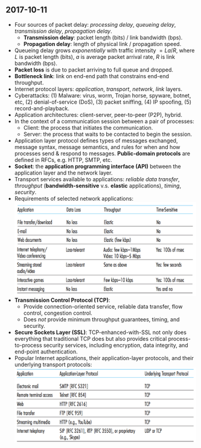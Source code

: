 ## 2017-10-11

- Four sources of packet delay: _processing delay_, _queueing delay_, _transmission delay_, _propagation delay_.
    - __Transmission delay__: packet length (bits) / link bandwidth (bps).
    - __Propagation delay__: length of physical link / propagation speed.
- Queueing delay grows _exponentially_ with traffic intensity $= La/R$, where $L$ is packet length (bits), $a$ is average packet arrival rate, $R$ is link bandwidth (bps).
- __Packet loss__ is due to packet arriving to full queue and dropped.
- __Bottleneck link__: link on end-end path that constrains end-end throughput.
- Internet protocol layers: _application_, _transport_, _network_, _link_ layers.
- Cyberattacks: (1) Malware: virus, worm, Trojan horse, spyware, botnet, etc, (2) denial-of-service (DoS), (3) packet sniffing, (4) IP spoofing, (5) record-and-playback.
- Application architectures: client-server, peer-to-peer (P2P), hybrid.
- In the context of a communication session between a pair of processes:
    - Client: the process that initiates the communication.
    - Server: the process that waits to be contacted to begin the session.
- Application layer protocol defines types of messages exchanged, message syntax, message semantics, and rules for when and how processes send & respond to messages. __Public-domain protocols__ are defined in RFCs, e.g. HTTP, SMTP, etc.
- __Socket__: the __application programming interface (API)__ between the application layer and the network layer.
- Transport services available to applications: _reliable data transfer_, _throughput_ (__bandwidth-sensitive__ v.s. __elastic__ applications), _timing_,  _security_.
- Requirements of selected network applications:
![](https://github.com/b00401062/b00401062.github.io/raw/master/Computer/Computer%20Networks/fig2-4.png)
- __Transmission Control Protocol (TCP)__:
    - Provide connection-oriented service, reliable data transfer, flow control, congestion control.
    - Does _not_ provide minimum throughput guarantees, timing, and security.
- __Secure Sockets Layer (SSL)__: TCP-enhanced-with-SSL not only does everything that traditional TCP does but also provides critical process-to-process security services, including encryption, data integrity, and end-point authentication.
- Popular Internet applications, their application-layer protocols, and their underlying transport protocols:
![](https://github.com/b00401062/b00401062.github.io/raw/master/Computer/Computer%20Networks/fig2-5.png)
